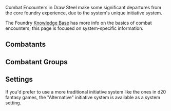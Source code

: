 Combat Encounters in Draw Steel make some significant departures from the core foundry experience, due to the system's unique initiative system.

The Foundry [Knowledge Base](https://foundryvtt.com/article/combat/) has more info on the basics of combat encounters; this page is focused on system-specific information.

## Combatants

## Combatant Groups

## Settings

If you'd prefer to use a more traditional initiative system like the ones in d20 fantasy games, the "Alternative" initiative system is available as a system setting.
